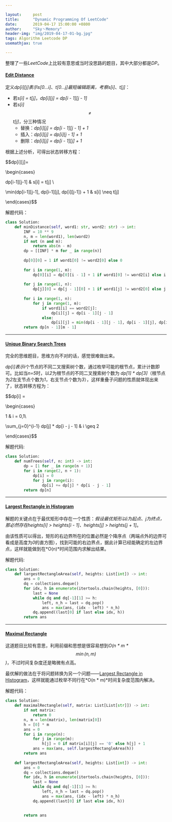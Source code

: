 ```yaml
---

layout:     post
title:      "Dynamic Programming Of LeetCode"
date:       2019-04-17 15:00:00 +0800
author:     "Sky丶Memory"
header-img: "img/2019-04-17-01-bg.jpg"
tags: Algorithm Leetcode DP
usemathjax: true

---
```


整理了一些*LeetCode*上比较有意思或当时没思路的题目，其中大部分都是*DP*。

#### [Edit Distance](<https://leetcode.com/problems/edit-distance/>)

定义*dp[i\][j]*表示*s[0…i]*、*t[0…j]*最短编辑距离，考察*s[i]*、*t[j]*：

- 若*s[i] = t[j]*，*dp[i\][j] = dp[i - 1\][j - 1]*
- 若*s[i] $$\neq$$ t[j]*，分三种情况
  - 替换：*dp[i\][j] = dp[i - 1\][j - 1]  +  1*
  - 插入：*dp[i\][j] = dp[i\][j - 1]  +  1*
  - 删除：*dp[i\][j] = dp[i - 1\][j]  +  1*

根据上述分析，可得出状态转移方程：

 $$dp[i][j]=

\begin{cases}

dp[i-1][j-1] & s[i] = t[j] \\

\min(dp[i-1][j-1], dp[i-1][j], dp[i][j-1]) + 1 & s[i] \neq t[j]

\end{cases}$$

解题代码：

```python
class Solution:
    def minDistance(self, word1: str, word2: str) -> int:
        INF = 10 ** 9
        n, m = len(word1), len(word2)
        if not (n and m):
            return abs(n - m)
        dp = [[INF] * m for _ in range(n)]
        
        dp[0][0] = 1 if word1[0] != word2[0] else 0
        
        for i in range(1, m):
            dp[0][i] = dp[0][i - 1] + 1 if word1[0] != word2[i] else i
        
        for j in range(1, n):
            dp[j][0] = dp[j - 1][0] + 1 if word1[j] != word2[0] else j
            
        for i in range(1, n):
            for j in range(1, m):
                if word1[i] == word2[j]:
                    dp[i][j] = dp[i - 1][j - 1]
                else:
                    dp[i][j] = min(dp[i - 1][j - 1], dp[i - 1][j], dp[i][j - 1]) + 1
        return dp[n - 1][m - 1]
```

---

#### [Unique Binary Search Trees](<https://leetcode.com/problems/unique-binary-search-trees/>)

完全的思维题目，思维方向不对的话，感觉很难做出来。

*dp[i\]*表示*i*个节点的不同二叉搜索树个数，通过枚举可能的根节点，累计计数即可。比如当*n=5*时，以*2*为根节点的不同二叉搜索树个数为 *dp[1] \* dp[3]*（根节点为*2*左支节点个数为*1*，右支节点个数为*3*），这样重叠子问题的性质就体现出来了，状态转移方程为：

$$dp[i] = 

\begin{cases}

1 & i = 0,1\\

\sum_{j=0}^{i-1}  dp[j] * dp[i - j - 1] & i \geq 2

\end{cases}$$

解题代码:

```python
class Solution:
    def numTrees(self, n: int) -> int:
        dp = [1 for _ in range(n + 1)]
        for i in range(2, n + 1):
            dp[i] = 0
            for j in range(i):
                dp[i] += dp[j] * dp[i - j - 1]
        return dp[n]
```

---

#### [Largest Rectangle in Histogram](<https://leetcode.com/problems/largest-rectangle-in-histogram/>)

解题的关键点在于最优矩形中存在一个性质：*假设最优矩形以i为起点、j为终点，那必然存在heights[i] > heights[i - 1]、heights[j] > heights[j + 1]*。

由该性质可以得出，矩形的右边界所在的位置必然是个降序点（两端点外的边界可看成是高度为*0*的直方图），找到可能的右边界点，据此计算已经能确定的左边界点，这样就能做到在*O(n)*时间范围内求解出结果。

解题代码:

```python
class Solution:
    def largestRectangleArea(self, heights: List[int]) -> int:
        ans = 0
        dq = collections.deque()
        for idx, h in enumerate(itertools.chain(heights, [0])):
            last = None
            while dq and dq[-1][1] >= h:
                left, n_h = last = dq.pop()
                ans = max(ans, (idx - left) * n_h)
            dq.append((last[0] if last else idx, h))
        return ans
```



---

####  [ Maximal Rectangle](<https://leetcode.com/problems/maximal-rectangle/>)

这道题目比较有意思，利用前缀和思想是很容易想到*O(n \* m \* $$\min(n, m)$$)*，不过时间复杂度还是略微有点高。

最优解的做法在于将问题转换为另一个问题——[Largest Rectangle in Histogram](<https://leetcode.com/problems/largest-rectangle-in-histogram/>)，这样就能通过枚举不同行在*O(n \* m)*时间复杂度范围内解决。

解题代码：

```python
class Solution:
    def maximalRectangle(self, matrix: List[List[str]]) -> int:
        if not matrix:
            return 0
        n, m = len(matrix), len(matrix[0])
        h = [0] * m
        ans = 0
        for i in range(n):
            for j in range(m):
                h[j] = 0 if matrix[i][j] == '0' else h[j] + 1
            ans = max(ans, self.largestRectangleArea(h))
        return ans
             
    def largestRectangleArea(self, heights: List[int]) -> int:
        ans = 0
        dq = collections.deque()
        for idx, h in enumerate(itertools.chain(heights, [0])):
            last = None
            while dq and dq[-1][1] >= h:
                left, n_h = last = dq.pop()
                ans = max(ans, (idx - left) * n_h)
            dq.append((last[0] if last else idx, h))
              
            
        return ans
```

